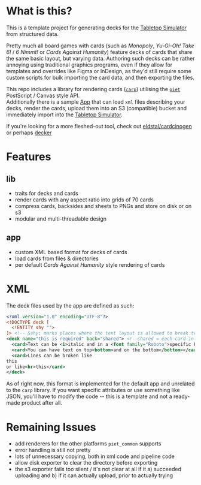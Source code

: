 # What is this?

This is a template project for generating decks for the [Tabletop Simulator](https://tabletopsimulator.com) from structured data.

Pretty much all board games with cards (such as *Monopoly*, *Yu-Gi-Oh!* *Take 6!* / *6 Nimmt!* or *Cards Against Humanity*) feature decks of cards that share the same basic layout, but varying data.
Authoring such decks can be rather annoying using traditional graphics programs, even if they allow for templates and overrides like Figma or InDesign, as they'd still require some custom scripts for bulk importing the card data, and then exporting the files.

This repo includes a library for rendering cards ([`carp`](crates/carp)) utilising the [`piet`](https://github.com/linebender/piet) PostScript / Canvas style API.<br>
Additionally there is a sample [App](crates/app) that can load `xml` files describing your decks, render the cards, upload them into an S3 (compatible) bucket and immediately import into the [Tabletop Simulator](https://www.tabletopsimulator.com).

If you're looking for a more fleshed-out tool, check out [eldstal/cardcinogen](https://github.com/eldstal/cardcinogen) or perhaps [decker](https://splizard.com/magic/decker)

# Features

## lib

- traits for decks and cards
- render cards with any aspect ratio into grids of 70 cards
- compress cards, backsides and sheets to PNGs and store on disk or on s3
- modular and multi-threadable design

## app

- custom XML based format for decks of cards
- load cards from files & directories
- per default *Cards Against Humanity* style rendering of cards

# XML

The deck files used by the app are defined as such:

```xml
<?xml version="1.0" encoding="UTF-8"?>
<!DOCTYPE deck [
  <!ENTITY shy "­">
]> <!-- &shy; marks places where the text layout is allowed to break text -->
<deck name="this is required" back="shared"> <!--shared = each card in the deck has the same back (the opposite would be *unique*)-->
  <card>Text can be <i>italic and in a <font family="Roboto">specific Font</font></i></card>
  <card>You can have text on top<bottom>and on the bottom</bottom></card>
  <card>Lines can be broken like
this
or like<br>this</card>
</deck>
```


As of right now, this format is implemented for the default app and unrelated to the `carp` library. If you want specific attributes or use something like JSON, you'll have to modify the code -- this is a template and not a ready-made product after all.

# Remaining Issues

- add renderers for the other platforms `piet_common` supports
- error handling is still not pretty
- lots of unnecessary copying, both in xml code and pipeline code
- allow disk exporter to clear the directory before exporting
- the s3 exporter fails too silent / it's not clear at all if it a) succeeded uploading and b) if it can actually upload, prior to actually trying
